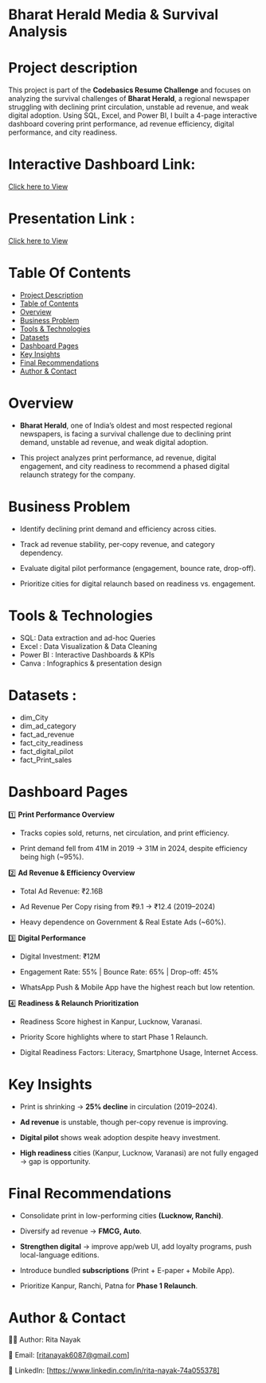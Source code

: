 
# Bharat Herald Media & Survival Analysis 

# Project description 

This project is part of the **Codebasics Resume Challenge** and focuses on analyzing the survival challenges of **Bharat Herald**, a regional newspaper struggling with declining print circulation, unstable ad revenue, and weak digital adoption. Using SQL, Excel, and Power BI, I built a 4-page interactive dashboard covering print performance, ad revenue efficiency, digital performance, and city readiness.

# Interactive Dashboard Link: 

[Click here to View](https://app.powerbi.com/view?r=eyJrIjoiMWMyMWI4YWItMDI5My00ZmQxLTljZjEtZWJlMjE3MDc5ZjE2IiwidCI6ImM2ZTU0OWIzLTVmNDUtNDAzMi1hYWU5LWQ0MjQ0ZGM1YjJjNCJ9)

# Presentation Link : 

[Click here to View](https://youtu.be/Tf75jnp6H5M)

# Table Of Contents 

- [Project Description](#2-project-description)  
- [Table of Contents](#3-table-of-contents)  
- [Overview](#4-overview)  
- [Business Problem](#5-business-problem)    
- [Tools & Technologies](#7-tools--technologies)  
- [Datasets](#data-sets)  
- [Dashboard Pages](#Dashboard-pages)
- [Key Insights](#11-key-insights)  
- [Final Recommendations](#13-final-recommendations)  
- [Author & Contact](#14-author--contact)  

# Overview

- **Bharat Herald**, one of India’s oldest and most respected regional newspapers, is facing a survival challenge due to declining print demand, unstable ad revenue, and weak digital adoption.

- This project analyzes print performance, ad revenue, digital engagement, and city readiness to recommend a phased digital relaunch strategy for the company.


# Business Problem 

- Identify declining print demand and efficiency across cities.

- Track ad revenue stability, per-copy revenue, and category dependency.

- Evaluate digital pilot performance (engagement, bounce rate, drop-off).

- Prioritize cities for digital relaunch based on readiness vs. engagement.

# Tools & Technologies

- SQL: Data extraction and ad-hoc Queries
- Excel : Data Visualization & Data Cleaning 
- Power BI : Interactive Dashboards & KPIs
- Canva : Infographics & presentation design

# Datasets : 

 - dim_City
 - dim_ad_category
 - fact_ad_revenue
 - fact_city_readiness
 - fact_digital_pilot
 - fact_Print_sales

 # Dashboard Pages

 1️⃣ **Print Performance Overview**

- Tracks copies sold, returns, net circulation, and print efficiency.

- Print demand fell from 41M in 2019 → 31M in 2024, despite efficiency being high (~95%).

2️⃣ **Ad Revenue & Efficiency Overview**

- Total Ad Revenue: ₹2.16B

- Ad Revenue Per Copy rising from ₹9.1 → ₹12.4 (2019–2024)

- Heavy dependence on Government & Real Estate Ads (~60%).

3️⃣ **Digital Performance**

- Digital Investment: ₹12M

- Engagement Rate: 55% | Bounce Rate: 65% | Drop-off: 45%

- WhatsApp Push & Mobile App have the highest reach but low retention.

4️⃣ **Readiness & Relaunch Prioritization**

- Readiness Score highest in Kanpur, Lucknow, Varanasi.

- Priority Score highlights where to start Phase 1 Relaunch.

- Digital Readiness Factors: Literacy, Smartphone Usage, Internet Access.

# Key Insights

- Print is shrinking → **25% decline** in circulation (2019–2024).

- **Ad revenue** is unstable, though per-copy revenue is improving.

- **Digital pilot** shows weak adoption despite heavy investment.

- **High readiness** cities (Kanpur, Lucknow, Varanasi) are not fully engaged → gap is opportunity.


# Final Recommendations

- Consolidate print in low-performing cities **(Lucknow, Ranchi)**.

- Diversify ad revenue → **FMCG, Auto**.

- **Strengthen digital** → improve app/web UI, add loyalty programs, push local-language editions.

- Introduce bundled **subscriptions** (Print + E-paper + Mobile App).

- Prioritize Kanpur, Ranchi, Patna for **Phase 1 Relaunch**.

# Author & Contact 

👩‍💻 Author: Rita Nayak

📧 Email: [ritanayak6087@gmail.com]

🔗 LinkedIn: [https://www.linkedin.com/in/rita-nayak-74a055378]




